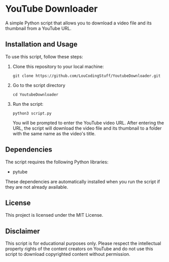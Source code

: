 <!DOCTYPE html>
<html lang="en">
<head>
    <meta charset="UTF-8">
    <meta name="viewport" content="width=device-width, initial-scale=1.0">
    <meta http-equiv="X-UA-Compatible" content="ie=edge">
</head>
<body>
    <h1>YouTube Downloader</h1>
    <p>A simple Python script that allows you to download a video file and its thumbnail from a YouTube URL.</p>
<h2>Installation and Usage</h2>
<p>To use this script, follow these steps:</p>
<ol>
  <li>Clone this repository to your local machine:</li>
  <pre><code>git clone https://github.com/LouCodingStuff/YoutubeDownloader.git</code></pre>
  <li>Go to the script directory</li>
  <pre><code>cd YoutubeDownloader</code></pre>
  <li>Run the script:</li>
  <pre><code>python3 script.py</code></pre>
  <p>You will be prompted to enter the YouTube video URL. After entering the URL, the script will download the video file and its thumbnail to a folder with the same name as the video's title.</p>
</ol>

<h2>Dependencies</h2>
<p>The script requires the following Python libraries:</p>
<ul>
    <li>pytube</li>
</ul>
<p>These dependencies are automatically installed when you run the script if they are not already available.</p>

<h2>License</h2>
<p>This project is licensed under the MIT License.</p>

<h2>Disclaimer</h2>
<p>This script is for educational purposes only. Please respect the intellectual property rights of the content creators on YouTube and do not use this script to download copyrighted content without permission.</p>
</body>
</html>

